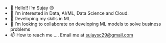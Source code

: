 - 👋 Hello!! I’m Sujay 😊
- 👀 I’m interested in Data, AI/ML, Data Science and Cloud.
- 🌱 Developing my skills in ML
- 💞️ I’m looking to collaborate on developing ML models to solve business problems
- 📫 How to reach me .... Email me at sujaysc29@gmail.com

<!---
Sujay2905/Sujay2905 is a ✨ special ✨ repository because its `README.md` (this file) appears on your GitHub profile.
You can click the Preview link to take a look at your changes.
--->
